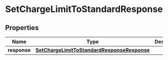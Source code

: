 
# SetChargeLimitToStandardResponse

## Properties
Name | Type | Description | Notes
------------ | ------------- | ------------- | -------------
**response** | [**SetChargeLimitToStandardResponseResponse**](SetChargeLimitToStandardResponseResponse.md) |  | 




